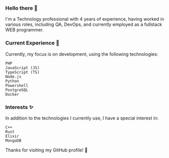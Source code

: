 ### Hello there 👋

I'm a Technology professional with 4 years of experience, having worked in various roles, including QA, DevOps, and currently employed as a fullstack WEB programmer.

### Current Experience 🚀

Currently, my focus is on development, using the following technologies:

    PHP
    JavaScript (JS)
    TypeScript (TS)
    Node.js
    Python
    Powershell
    PostgreSQL
    Docker



### Interests ✨

In addition to the technologies I currently use, I have a special interest in:

    C++
    Rust
    Elixir
    MongoDB

Thanks for visiting my GitHub profile! 🙌
